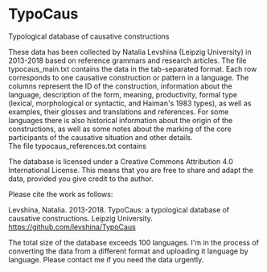 # TypoCaus
Typological database of causative constructions

These data has been collected by Natalia Levshina (Leipzig University) in 2013-2018 based on reference grammars and research articles. 
The file typocaus_main.txt contains the data in the tab-separated format. Each row corresponds to one causative construction or pattern in a language. The columns represent the ID of the construction, information about the language, description of the form, meaning, productivity, formal type (lexical, morphological or syntactic, and Haiman's 1983 types), as well as examples, their glosses and translations and references. For some languages there is also historical information about the origin of the constructions, as well as some notes about the marking of the core participants of the causative situation and other details.  
The file typocaus_references.txt contains 

The database is licensed under a Creative Commons Attribution 4.0 International License. This means that you are free to share and adapt the data, provided you give credit to the author. 

Please cite the work as follows:

Levshina, Natalia. 2013-2018. TypoCaus: a typological database of causative constructions. Leipzig University. https://github.com/levshina/TypoCaus

The total size of the database exceeds 100 languages. I'm in the process of converting the data from a different format and uploading it language by language. Please contact me if you need the data urgently.
